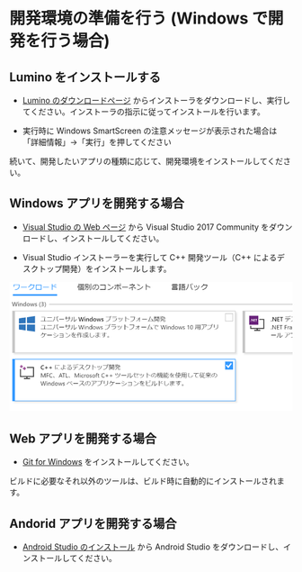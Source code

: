 
開発環境の準備を行う (Windows で開発を行う場合)
========

Lumino をインストールする
--------
- [Lumino のダウンロードページ](./index.md) からインストーラをダウンロードし、実行してください。インストーラの指示に従ってインストールを行います。

- 実行時に Windows SmartScreen の注意メッセージが表示された場合は「詳細情報」→「実行」を押してください

続いて、開発したいアプリの種類に応じて、開発環境をインストールしてください。


Windows アプリを開発する場合
--------
- [Visual Studio の Web ページ](https://visualstudio.microsoft.com/ja/downloads/) から Visual Studio 2017 Community をダウンロードし、インストールしてください。

- Visual Studio インストーラーを実行して C++ 開発ツール（C++ によるデスクトップ開発）をインストールします。

![](img/IntroductionAndGettingStarted-1.png)


Web アプリを開発する場合
--------
- [Git for Windows](https://gitforwindows.org/) をインストールしてください。

ビルドに必要なそれ以外のツールは、ビルド時に自動的にインストールされます。


Andorid アプリを開発する場合
--------
- [Android Studio のインストール](https://developer.android.com/studio/install) から Android Studio をダウンロードし、インストールしてください。
